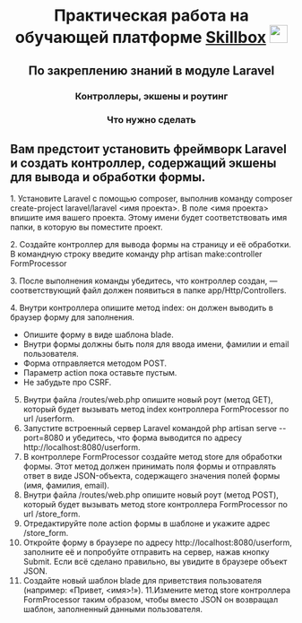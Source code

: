 <h1 align="center">Практическая работа на обучающей платформе <a href="https://skillbox.ru/" target="_blank">Skillbox</a> 
<img src="https://github.com/blackcater/blackcater/raw/main/images/Hi.gif" height="32"/></h1>
<h2 align="center">По закреплению знаний в модуле Laravel</h2>
<h3 align="center">
Контроллеры, экшены и роутинг</h3>


<h3 align="center">Что нужно сделать</h3>

<h2>Вам предстоит установить фреймворк Laravel и создать контроллер, содержащий экшены для вывода и обработки формы.</h2>
<p> 1. Установите Laravel с помощью composer, выполнив команду composer create-project laravel/laravel <имя проекта>. В поле <имя проекта> впишите имя вашего проекта. Этому имени будет соответствовать имя папки, в которую вы поместите проект.</p>
<p> 2. Создайте контроллер для вывода формы на страницу и её обработки. В командную строку введите команду php artisan make:controller FormProcessor</p>
<p> 3. После выполнения команды убедитесь, что контроллер создан, — соответствующий файл должен появиться в папке app/Http/Controllers.</p>
<p> 4. Внутри контроллера опишите метод index: он должен выводить в браузер форму для заполнения.</p>
    <ul>
        <li>Опишите форму в виде шаблона blade. </li>
        <li>Внутри формы должны быть поля для ввода имени, фамилии и email пользователя. </li>
        <li>Форма отправляется методом POST.</li>
        <li>Параметр action пока оставьте пустым.</li>
        <li>Не забудьте про CSRF.</li>
    </ul>

 5. Внутри файла /routes/web.php опишите новый роут (метод GET), который будет вызывать метод index контроллера FormProcessor по url /userform.
6. Запустите встроенный сервер Laravel командой php artisan serve --port=8080 и убедитесь, что форма выводится по адресу http://localhost:8080/userform.
 7. В контроллере FormProcessor создайте метод store для обработки формы. Этот метод должен принимать поля формы и отправлять ответ в виде JSON-объекта, содержащего значения полей формы (имя, фамилия, email).
  8. Внутри файла /routes/web.php опишите новый роут (метод POST), который будет вызывать метод store контроллера FormProcessor по url /store_form.
8. Отредактируйте поле action формы в шаблоне и укажите адрес /store_form.
9. Откройте форму в браузере по адресу http://localhost:8080/userform, заполните её и попробуйте отправить на сервер, нажав кнопку Submit. Если всё сделано правильно, вы увидите в браузере объект JSON.
10. Создайте новый шаблон blade для приветствия пользователя (например: «Привет, <имя>!»).
11.Измените метод store контроллера FormProcessor таким образом, чтобы вместо JSON он возвращал шаблон, заполненный данными пользователя.


 
